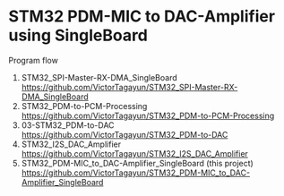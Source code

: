 # STM32 PDM-MIC to DAC-Amplifier using SingleBoard

Program flow

1. STM32_SPI-Master-RX-DMA_SingleBoard https://github.com/VictorTagayun/STM32_SPI-Master-RX-DMA_SingleBoard     
2. STM32_PDM-to-PCM-Processing https://github.com/VictorTagayun/STM32_PDM-to-PCM-Processing     
3. 03-STM32_PDM-to-DAC https://github.com/VictorTagayun/STM32_PDM-to-DAC   
4. STM32_I2S_DAC_Amplifier https://github.com/VictorTagayun/STM32_I2S_DAC_Amplifier     
5. STM32_PDM-MIC_to_DAC-Amplifier_SingleBoard (this project) https://github.com/VictorTagayun/STM32_PDM-MIC_to_DAC-Amplifier_SingleBoard     
